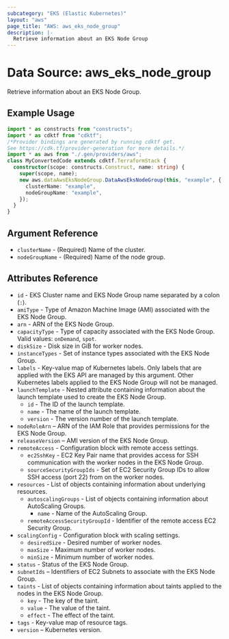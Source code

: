 ```yaml
---
subcategory: "EKS (Elastic Kubernetes)"
layout: "aws"
page_title: "AWS: aws_eks_node_group"
description: |-
  Retrieve information about an EKS Node Group
---
```


# Data Source: aws_eks_node_group

Retrieve information about an EKS Node Group.

## Example Usage

```typescript
import * as constructs from "constructs";
import * as cdktf from "cdktf";
/*Provider bindings are generated by running cdktf get.
See https://cdk.tf/provider-generation for more details.*/
import * as aws from "./.gen/providers/aws";
class MyConvertedCode extends cdktf.TerraformStack {
  constructor(scope: constructs.Construct, name: string) {
    super(scope, name);
    new aws.dataAwsEksNodeGroup.DataAwsEksNodeGroup(this, "example", {
      clusterName: "example",
      nodeGroupName: "example",
    });
  }
}

```

## Argument Reference

* `clusterName` - (Required) Name of the cluster.
* `nodeGroupName` - (Required) Name of the node group.

## Attributes Reference

* `id` - EKS Cluster name and EKS Node Group name separated by a colon (`:`).
* `amiType` - Type of Amazon Machine Image (AMI) associated with the EKS Node Group.
* `arn` - ARN of the EKS Node Group.
* `capacityType` - Type of capacity associated with the EKS Node Group. Valid values: `onDemand`, `spot`.
* `diskSize` - Disk size in GiB for worker nodes.
* `instanceTypes` - Set of instance types associated with the EKS Node Group.
* `labels` - Key-value map of Kubernetes labels. Only labels that are applied with the EKS API are managed by this argument. Other Kubernetes labels applied to the EKS Node Group will not be managed.
* `launchTemplate` - Nested attribute containing information about the launch template used to create the EKS Node Group.
    * `id` - The ID of the launch template.
    * `name` - The name of the launch template.
    * `version` - The version number of the launch template.
* `nodeRoleArn` – ARN of the IAM Role that provides permissions for the EKS Node Group.
* `releaseVersion` – AMI version of the EKS Node Group.
* `remoteAccess` - Configuration block with remote access settings.
    * `ec2SshKey` - EC2 Key Pair name that provides access for SSH communication with the worker nodes in the EKS Node Group.
    * `sourceSecurityGroupIds` - Set of EC2 Security Group IDs to allow SSH access (port 22) from on the worker nodes.
* `resources` - List of objects containing information about underlying resources.
    * `autoscalingGroups` - List of objects containing information about AutoScaling Groups.
        * `name` - Name of the AutoScaling Group.
    * `remoteAccessSecurityGroupId` - Identifier of the remote access EC2 Security Group.
* `scalingConfig` - Configuration block with scaling settings.
    * `desiredSize` - Desired number of worker nodes.
    * `maxSize` - Maximum number of worker nodes.
    * `minSize` - Minimum number of worker nodes.
* `status` - Status of the EKS Node Group.
* `subnetIds` – Identifiers of EC2 Subnets to associate with the EKS Node Group.
* `taints` - List of objects containing information about taints applied to the nodes in the EKS Node Group.
    * `key` - The key of the taint.
    * `value` - The value of the taint.
    * `effect` - The effect of the taint.
* `tags` - Key-value map of resource tags.
* `version` – Kubernetes version.

<!-- cache-key: cdktf-0.17.0-pre.15 input-0a202698d7f266048c9ff9545b0ace5d8176fe2668f8602f9df8f45a949890b2 -->
